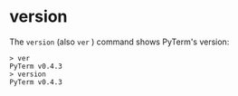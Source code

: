# version

The `version` (also `ver` ) command shows PyTerm's version:

```
> ver
PyTerm v0.4.3
> version
PyTerm v0.4.3
```

